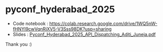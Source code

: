 # pyconf_hyderabad_2025

- Code notebook : https://colab.research.google.com/drive/1WQ5nW-fHNYI9cwVqnRiXV5-V3Sss98DK?usp=sharing
- Slides : [Pyconf_Hyderabad_2025_API_Dispatching_Aditi_Juneja.pdf](Pyconf_Hyderabad_2025_API_Dispatching_Aditi_Juneja.pdf)

Thank you :)
